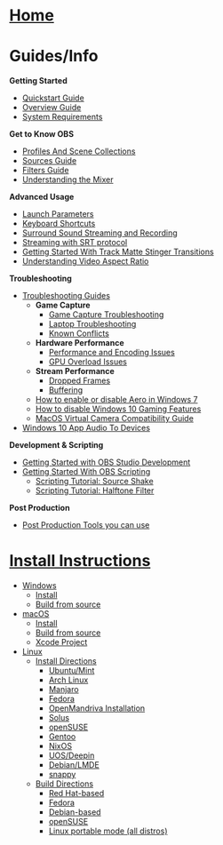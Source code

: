 # [Home](Home)

# Guides/Info

**Getting Started**

* [Quickstart Guide](OBS-Studio-Quickstart)
* [Overview Guide](OBS-Studio-Overview)
* [System Requirements](System-Requirements)

**Get to Know OBS**

* [Profiles And Scene Collections](https://github.com/obsproject/obs-studio/wiki/Profiles-And-Scene-Collections)
* [Sources Guide](Sources-Guide)
* [Filters Guide](Filters-Guide)
* [Understanding the Mixer](Understanding-The-Mixer)

**Advanced Usage**

* [Launch Parameters](Launch-Parameters) 
* [Keyboard Shortcuts](Keyboard-Shortcuts)
* [Surround Sound Streaming and Recording](Surround-Sound-Streaming-And-Recording)
* [Streaming with SRT protocol](Streaming-With-SRT-Protocol)
* [Getting Started With Track Matte Stinger Transitions](Getting-Started-With-Track-Matte-Stinger-Transitions)
* [Understanding Video Aspect Ratio](Understanding-Aspect-Ratio)

**Troubleshooting**

* [Troubleshooting Guides](Troubleshooting-Guides)
  * **Game Capture**
    * [Game Capture Troubleshooting](Game-Capture-Guide)
    * [Laptop Troubleshooting](Laptop-Troubleshooting)
    * [Known Conflicts](Known-Conflicts)
  * **Hardware Performance**
    * [Performance and Encoding Issues](General-Performance-and-Encoding-Issues)
    * [GPU Overload Issues](GPU-overload-issues)
  * **Stream Performance**
    * [Dropped Frames](Dropped-Frames-and-General-Connection-Issues)
    * [Buffering](Stream-Buffering-Issues)
  * [How to enable or disable Aero in Windows 7](How-to-enable-or-disable-Aero-in-Windows-7)
  * [How to disable Windows 10 Gaming Features](How-to-disable-Windows-10-Gaming-Features)
  * [MacOS Virtual Camera Compatibility Guide](MacOS-Virtual-Camera-Compatibility-Guide)
* [Windows 10 App Audio To Devices](Windows-10-App-Volume-Device-Preferences)

**Development & Scripting**

* [Getting Started with OBS Studio Development](Getting-Started-with-OBS-Studio-Development)
* [Getting Started With OBS Scripting](Getting-Started-With-OBS-Scripting)
  * [Scripting Tutorial: Source Shake](Scripting-Tutorial-Source-Shake)
  * [Scripting Tutorial: Halftone Filter](Scripting-Tutorial-Halftone-Filter)

**Post Production**

* [Post Production Tools you can use](Post-Production-Tools-you-can-use)

# [Install Instructions](install-instructions)

* [Windows](install-instructions#windows)
  * [Install](install-instructions#windows-install-directions)
  * [Build from source](install-instructions#windows-build-directions)
* [macOS](install-instructions#macos)
  * [Install](install-instructions#macos-install-directions)
  * [Build from source](install-instructions#macos-build-directions)
  * [Xcode Project](install-instructions#macos-xcode-project)
* [Linux](install-instructions#linux)
  * [Install Directions](install-instructions#linux-install-directions)
    * [Ubuntu/Mint](install-instructions#ubuntumint-installation)
    * [Arch Linux](install-instructions#arch-linux-installation-unofficial)
    * [Manjaro](install-instructions#manjaro-installation-unofficial)
    * [Fedora](install-instructions#fedora-installation-unofficial)
    * [OpenMandriva Installation](install-instructions#openmandriva-installation-unofficial)
    * [Solus](install-instructions#solus-installation-unofficial)
    * [openSUSE](install-instructions#opensuse-installation-unofficial)
    * [Gentoo](install-instructions#gentoo-installation-unofficial)
    * [NixOS](install-instructions#nixos-installation-unofficial)
    * [UOS/Deepin](install-instructions#uosdeepin-installation-unofficial)
    * [Debian/LMDE](install-instructions#debianlmde-installation-unofficial)
    * [snappy](install-instructions#snappy-installation-unofficial)
  * [Build Directions](install-instructions#linux-build-directions)
    * [Red Hat-based](install-instructions#red-hat-based-build-directions)
    * [Fedora](install-instructions#fedora-build-directions)
    * [Debian-based](install-instructions#debian-based-build-directions)
    * [openSUSE](install-instructions#opensuse-build-directions)
    * [Linux portable mode (all distros)](install-instructions#linux-portable-mode-all-distros)